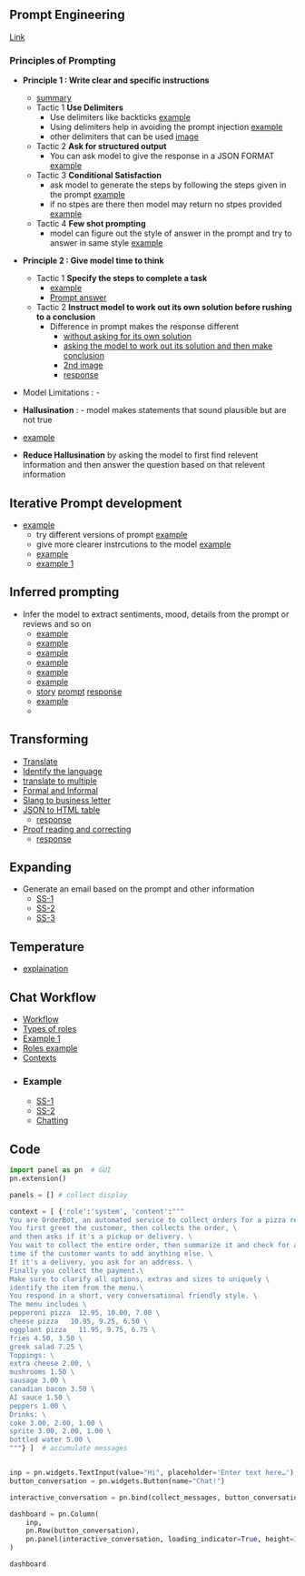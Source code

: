 ## Prompt Engineering

[Link](https://learn.deeplearning.ai/chatgpt-prompt-eng)

### Principles of Prompting

- **Principle 1 : Write clear and specific instructions**
  -  [summary](image.png)
    - Tactic 1 **Use Delimiters**
      - Use delimiters like backticks [example](https://prnt.sc/0FnWT_SdlQP0)
      - Using delimiters help in avoiding the prompt
        injection [example](https://prnt.sc/ZlBVvEJWbkMF)
      - other delimiters that can be used [image](https://prnt.sc/bvhV3NOW8bqt)
    - Tactic 2 **Ask for structured output**
        - You can ask model to give the response in a JSON FORMAT [example](https://prnt.sc/W5c4eDaF4pAV)
    - Tactic 3 **Conditional Satisfaction**
        - ask model to generate the steps by following the steps given in the prompt [example](https://prnt.sc/NBP0y9zDI-Yu)
        - if no stpes are there then model may return no stpes provided [example](https://prnt.sc/8lnQPelVKUOv)
    - Tactic 4 **Few shot prompting**
        - model can figure out the style of answer in the prompt and try to answer in same style [example](https://prnt.sc/Bo2tpbCvstr2)

- **Principle 2 : Give model time to think**
    - Tactic 1 **Specify the steps to complete a task**
        -  [example](https://prnt.sc/9953G34bVqSc)
        - [Prompt answer](https://prnt.sc/qZ0bV20zX9YV)
    - Tactic 2 **Instruct model to work out its own solution before rushing to a conclusion**
        - Difference in prompt makes the response different
            - [without asking for its own solution](https://prnt.sc/-ph1d7fW0yAd)
            - [asking the model to work out its solution and then make conclusion](https://prnt.sc/E5B1IHJjzvKs) 
            - [2nd image](https://prnt.sc/SgML2TXtSnwe)
            - [response](https://prnt.sc/deGYv3-ZUj4q)

- Model Limitations : - 

- **Hallusination** : - model makes statements that sound plausible but are not true
 - [example](https://prnt.sc/b82jMYYyyRTy)
 - **Reduce Hallusination** by asking the model to first find relevent information and then answer the question based on that relevent information

## Iterative Prompt development
- [example](https://prnt.sc/58gecEMghzHf)
  - try different versions of prompt [example](https://prnt.sc/9JYbOhX6nQV-)
  - give more clearer instrcutions to the model [example](https://prnt.sc/NPFUBL-ULXkX)
  - [example](https://prnt.sc/Kl4EBVrdChfD)
  - [example 1](https://prnt.sc/muYNOOv7Qrx_)

## Inferred prompting

- Infer the model to extract sentiments, mood, details from the prompt or reviews and so on
  - [example](https://prnt.sc/537Ni9IGdG7G)
  - [example](https://prnt.sc/rEIAlM3ygp5o)
  - [example](https://prnt.sc/RUAkLUIGiUTF)
  - [example](https://prnt.sc/DTQH6I_Cxc14)
  - [example](https://prnt.sc/fcUYW9APBnKq)
  - [example](https://prnt.sc/650xQFVFFM9t)
  - [story](https://prnt.sc/c5DuGvunZjZv) [prompt](https://prnt.sc/dZ9N992dAKOZ) [response](https://prnt.sc/c6OhQWwiZvSB) 
  - [example](https://prnt.sc/9Q0AbVH6_b-o)
  - 

## Transforming 
- [Translate](https://prnt.sc/b4SU-FIk1gj-)
- [Identify the language](https://prnt.sc/wasOAdB6bBYm)
- [translate to multiple](https://prnt.sc/Vz1l2nIAoAxd)
- [Formal and Informal](https://prnt.sc/nKCbSVz0Bqun)
- [Slang to business letter](https://prnt.sc/ucBZumQHyBB7)
- [JSON to HTML table](https://prnt.sc/5oTeLVgo-_rZ) 
  - [response](https://prnt.sc/dhW-0f8IyhGG)
- [Proof reading and correcting](https://prnt.sc/cQclwWDhO4D7)
  - [response](https://prnt.sc/zYRKFjruh-An)

## Expanding
- Generate an email based on the prompt and other information
  - [SS-1](https://prnt.sc/IbCAnly9X0Sv)
  - [SS-2](https://prnt.sc/wP1lBZofEe-u)
  - [SS-3](https://prnt.sc/L-AAUVn0H2hs)

## Temperature
- [explaination](https://prnt.sc/9BO26Z_K19rL)

## Chat Workflow
- [Workflow](https://prnt.sc/S501v1o17lXq)
- [Types of roles](https://prnt.sc/jTp3WClTeybM)
- [Example 1](https://prnt.sc/YMK8G3nDGDEv)
- [Roles example](https://prnt.sc/nDKSLVMkja6T)
- [Contexts](https://prnt.sc/Y3E8bmrcQhQi)
- ### Example
  - [SS-1](https://prnt.sc/1lHtuEXq2NDx)
  - [SS-2](https://prnt.sc/txnIO1dqVwmp)
  - [Chatting](https://prnt.sc/8Xbpfjk7JTKG)

## Code
```python
import panel as pn  # GUI
pn.extension()

panels = [] # collect display 

context = [ {'role':'system', 'content':"""
You are OrderBot, an automated service to collect orders for a pizza restaurant. \
You first greet the customer, then collects the order, \
and then asks if it's a pickup or delivery. \
You wait to collect the entire order, then summarize it and check for a final \
time if the customer wants to add anything else. \
If it's a delivery, you ask for an address. \
Finally you collect the payment.\
Make sure to clarify all options, extras and sizes to uniquely \
identify the item from the menu.\
You respond in a short, very conversational friendly style. \
The menu includes \
pepperoni pizza  12.95, 10.00, 7.00 \
cheese pizza   10.95, 9.25, 6.50 \
eggplant pizza   11.95, 9.75, 6.75 \
fries 4.50, 3.50 \
greek salad 7.25 \
Toppings: \
extra cheese 2.00, \
mushrooms 1.50 \
sausage 3.00 \
canadian bacon 3.50 \
AI sauce 1.50 \
peppers 1.00 \
Drinks: \
coke 3.00, 2.00, 1.00 \
sprite 3.00, 2.00, 1.00 \
bottled water 5.00 \
"""} ]  # accumulate messages


inp = pn.widgets.TextInput(value="Hi", placeholder='Enter text here…')
button_conversation = pn.widgets.Button(name="Chat!")

interactive_conversation = pn.bind(collect_messages, button_conversation)

dashboard = pn.Column(
    inp,
    pn.Row(button_conversation),
    pn.panel(interactive_conversation, loading_indicator=True, height=300),
)

dashboard
```

